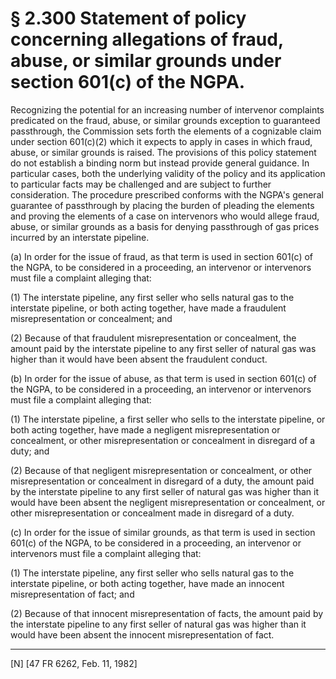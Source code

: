 # § 2.300   Statement of policy concerning allegations of fraud, abuse, or similar grounds under section 601(c) of the NGPA.

Recognizing the potential for an increasing number of intervenor complaints predicated on the fraud, abuse, or similar grounds exception to guaranteed passthrough, the Commission sets forth the elements of a cognizable claim under section 601(c)(2) which it expects to apply in cases in which fraud, abuse, or similar grounds is raised. The provisions of this policy statement do not establish a binding norm but instead provide general guidance. In particular cases, both the underlying validity of the policy and its application to particular facts may be challenged and are subject to further consideration. The procedure prescribed conforms with the NGPA's general guarantee of passthrough by placing the burden of pleading the elements and proving the elements of a case on intervenors who would allege fraud, abuse, or similar grounds as a basis for denying passthrough of gas prices incurred by an interstate pipeline.


(a) In order for the issue of fraud, as that term is used in section 601(c) of the NGPA, to be considered in a proceeding, an intervenor or intervenors must file a complaint alleging that:


(1) The interstate pipeline, any first seller who sells natural gas to the interstate pipeline, or both acting together, have made a fraudulent misrepresentation or concealment; and


(2) Because of that fraudulent misrepresentation or concealment, the amount paid by the interstate pipeline to any first seller of natural gas was higher than it would have been absent the fraudulent conduct.


(b) In order for the issue of abuse, as that term is used in section 601(c) of the NGPA, to be considered in a proceeding, an intervenor or intervenors must file a complaint alleging that:


(1) The interstate pipeline, a first seller who sells to the interstate pipeline, or both acting together, have made a negligent misrepresentation or concealment, or other misrepresentation or concealment in disregard of a duty; and


(2) Because of that negligent misrepresentation or concealment, or other misrepresentation or concealment in disregard of a duty, the amount paid by the interstate pipeline to any first seller of natural gas was higher than it would have been absent the negligent misrepresentation or concealment, or other misrepresentation or concealment made in disregard of a duty.


(c) In order for the issue of similar grounds, as that term is used in section 601(c) of the NGPA, to be considered in a proceeding, an intervenor or intervenors must file a complaint alleging that:


(1) The interstate pipeline, any first seller who sells natural gas to the interstate pipeline, or both acting together, have made an innocent misrepresentation of fact; and


(2) Because of that innocent misrepresentation of facts, the amount paid by the interstate pipeline to any first seller of natural gas was higher than it would have been absent the innocent misrepresentation of fact.



---

[N] [47 FR 6262, Feb. 11, 1982] 




